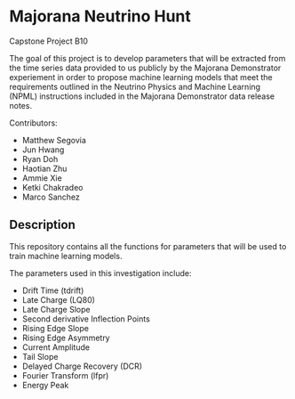 # Majorana Neutrino Hunt
Capstone Project B10

The goal of this project is to develop parameters that will be extracted from the time series data provided to us publicly by the Majorana Demonstrator experiement in order to propose machine learning models that meet the requirements outlined in the Neutrino Physics and Machine Learning (NPML) instructions included in the Majorana Demonstrator data release notes.

Contributors:
- Matthew Segovia
- Jun Hwang
- Ryan Doh
- Haotian Zhu
- Ammie Xie
- Ketki Chakradeo
- Marco Sanchez

## Description
This repository contains all the functions for parameters that will be used to train machine learning models. 

The parameters used in this investigation include:

- Drift Time (tdrift)
- Late Charge (LQ80)
- Late Charge Slope 
- Second derivative Inflection Points
- Rising Edge Slope
- Rising Edge Asymmetry
- Current Amplitude
- Tail Slope
- Delayed Charge Recovery (DCR)
- Fourier Transform (lfpr)
- Energy Peak
